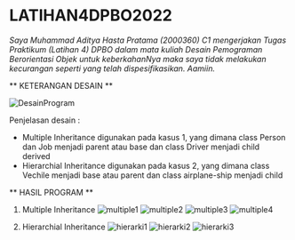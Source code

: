 # LATIHAN4DPBO2022

*Saya Muhammad Aditya Hasta Pratama (2000360) C1 mengerjakan Tugas Praktikum (Latihan 4) DPBO dalam mata kuliah Desain Pemograman Berorientasi Objek untuk keberkahanNya maka saya tidak melakukan kecurangan seperti yang telah dispesifikasikan. Aamiin.*

** KETERANGAN DESAIN **

![DesainProgram](https://user-images.githubusercontent.com/99590350/156605252-746d77a6-f01c-44fd-95e7-fee4a3762372.PNG)

Penjelasan desain :
- Multiple Inheritance digunakan pada kasus 1, yang dimana class Person dan Job menjadi parent atau base dan class Driver menjadi child derived
- Hierarchial Inheritance digunakan pada kasus 2, yang dimana class Vechile menjadi base atau parent dan class airplane-ship menjadi child

** HASIL PROGRAM **

1. Multiple Inheritance
![multiple1](https://user-images.githubusercontent.com/99590350/156606085-0c3c4d34-2197-4de0-a647-3cc3351c6362.PNG)
![multiple2](https://user-images.githubusercontent.com/99590350/156606089-7a84dc4a-1306-4673-8065-e20483bbf7d3.PNG)
![multiple3](https://user-images.githubusercontent.com/99590350/156606104-c7ab9425-6a93-4127-8ab9-5aa179abbca7.PNG)
![multiple4](https://user-images.githubusercontent.com/99590350/156606114-e21a2a2f-d178-43ab-83c4-a078aa49b385.PNG)

2. Hierarchial Inheritance
![hierarki1](https://user-images.githubusercontent.com/99590350/156606182-ddbf3a7b-83cc-429a-aaf5-05b5f1adbcce.jpeg)
![hierarki2](https://user-images.githubusercontent.com/99590350/156606185-bede248e-b787-46ed-813a-e773ce661e30.jpeg)
![hierarki3](https://user-images.githubusercontent.com/99590350/156606190-3bacda73-d6c6-4444-b264-5ddec8fc0ddc.jpeg)


